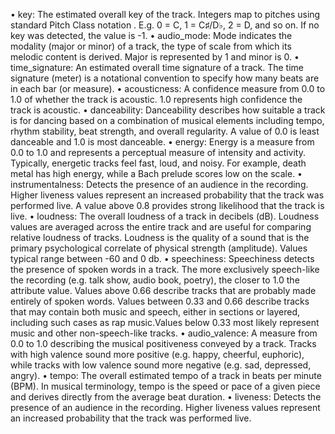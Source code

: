 
•	key: The estimated overall key of the track. Integers map to pitches using standard Pitch Class notation . E.g. 0 = C, 1 = C♯/D♭, 2 = D, and so on. If no key was detected, the value is -1.
•	audio_mode: Mode indicates the modality (major or minor) of a track, the type of scale from which its melodic content is derived. Major is represented by 1 and minor is 0.
•	time_signature: An estimated overall time signature of a track. The time signature (meter) is a notational convention to specify how many beats are in each bar (or measure).
•	acousticness: A confidence measure from 0.0 to 1.0 of whether the track is acoustic. 1.0 represents high confidence the track is acoustic.
•	danceability: Danceability describes how suitable a track is for dancing based on a combination of musical elements including tempo, rhythm stability, beat strength, and overall regularity. A value of 0.0 is least danceable and 1.0 is most danceable.
•	energy: Energy is a measure from 0.0 to 1.0 and represents a perceptual measure of intensity and activity. Typically, energetic tracks feel fast, loud, and noisy. For example, death metal has high energy, while a Bach prelude scores low on the scale.
•	instrumentalness: Detects the presence of an audience in the recording. Higher liveness values represent an increased probability that the track was performed live. A value above 0.8 provides strong likelihood that the track is live.
•	loudness: The overall loudness of a track in decibels (dB). Loudness values are averaged across the entire track and are useful for comparing relative loudness of tracks. Loudness is the quality of a sound that is the primary psychological correlate of physical strength (amplitude). Values typical range between -60 and 0 db.
•	speechiness: Speechiness detects the presence of spoken words in a track. The more exclusively speech-like the recording (e.g. talk show, audio book, poetry), the closer to 1.0 the attribute value. Values above 0.66 describe tracks that are probably made entirely of spoken words. Values between 0.33 and 0.66 describe tracks that may contain both music and speech, either in sections or layered, including such cases as rap music.Values below 0.33 most likely represent music and other non-speech-like tracks.
•	audio_valence: A measure from 0.0 to 1.0 describing the musical positiveness conveyed by a track. Tracks with high valence sound more positive (e.g. happy, cheerful, euphoric), while tracks with low valence sound more negative (e.g. sad, depressed, angry).
•	tempo: The overall estimated tempo of a track in beats per minute (BPM). In musical terminology, tempo is the speed or pace of a given piece and derives directly from the average beat duration.
•	liveness: Detects the presence of an audience in the recording. Higher liveness values represent an increased probability that the track was performed live.





